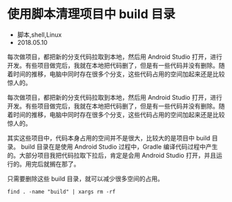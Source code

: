 # 使用脚本清理项目中 build 目录
- 脚本,shell,Linux
- 2018.05.10

每次做项目，都把新的分支代码拉取到本地，然后用 Android Studio 打开，进行开发。有些项目做完后，我就在本地把代码删了，但是有一些代码并没有删除。随着时间的推移，电脑中同时存在很多个分支，这些代码占用的空间加起来还是比较惊人的。

每次做项目，都把新的分支代码拉取到本地，然后用 Android Studio 打开，进行开发。有些项目做完后，我就在本地把代码删了，但是有一些代码并没有删除。随着时间的推移，电脑中同时存在很多个分支，这些代码占用的空间加起来还是比较惊人的。

其实这些项目中，代码本身占用的空间并不是很大，比较大的是项目中 build 目录。 build 目录在是使用 Android Studio 过程中，Gradle 编译代码过程中产生的。大部分项目我把代码拉取下拉后，肯定是会用 Android Studio 打开，并且运行的。用完后就搁在那了。

只需要删除这些 build 目录，就可以减少很多空间的占用。


    find . -name "build" | xargs rm -rf
